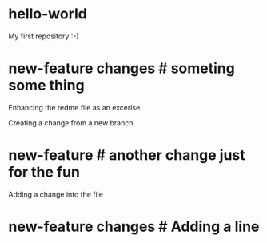 # hello-world
My first repository :-)

# new-feature changes # someting some thing 
Enhancing the redme file as an excerise 

Creating a change from a new branch

# new-feature # another change just for the fun

Adding a change into the file

# new-feature changes # Adding a line

 
